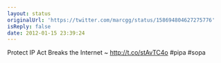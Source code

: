 ```yaml
---
layout: status
originalUrl: 'https://twitter.com/marcgg/status/158694804627275776'
isReply: false
date: 2012-01-15 23:39:24
---
```


Protect IP Act Breaks the Internet ~ http://t.co/stAvTC4o  #pipa #sopa

